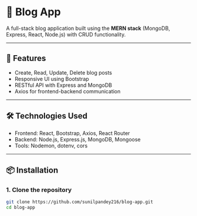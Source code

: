 # 📝 Blog App

A full-stack blog application built using the **MERN stack** (MongoDB, Express, React, Node.js) with CRUD functionality.

---

## 🚀 Features

- Create, Read, Update, Delete blog posts
- Responsive UI using Bootstrap
- RESTful API with Express and MongoDB
- Axios for frontend-backend communication

---

## 🛠️ Technologies Used

- Frontend: React, Bootstrap, Axios, React Router
- Backend: Node.js, Express.js, MongoDB, Mongoose
- Tools: Nodemon, dotenv, cors

---

## 📦 Installation

### 1. Clone the repository
```bash
git clone https://github.com/sunilpandey216/blog-app.git
cd blog-app


